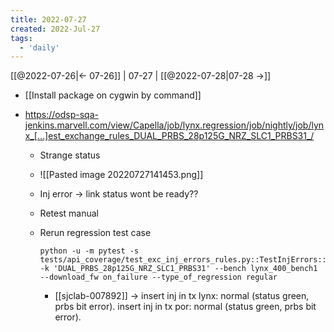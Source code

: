 ```yaml
---
title: 2022-07-27
created: 2022-Jul-27
tags:
  - 'daily'
---
```


[[@2022-07-26|<- 07-26]] | 07-27 | [[@2022-07-28|07-28 ->]]


- [[Install package on cygwin by command]]

- https://odsp-sqa-jenkins.marvell.com/view/Capella/job/lynx.regression/job/nightly/job/lynx_[…]est_exchange_rules_DUAL_PRBS_28p125G_NRZ_SLC1_PRBS31_/
	- Strange status
	- ![[Pasted image 20220727141453.png]]
	- Inj error -> link status wont be ready??
	- Retest manual
	- Rerun regression test case
		```
		python -u -m pytest -s tests/api_coverage/test_exc_inj_errors_rules.py::TestInjErrors::test_exchange_rules -k 'DUAL_PRBS_28p125G_NRZ_SLC1_PRBS31' --bench lynx_400_bench1 --download_fw on_failure --type_of_regression regular
		```

		- [[sjclab-007892]] -> insert inj in tx lynx: normal (status green, prbs bit error). insert inj in tx por: normal (status green, prbs bit error).